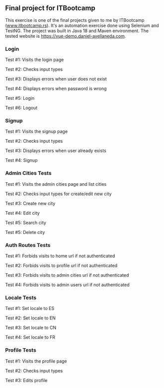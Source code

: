## Final project for ITBootcamp 
This exercise is one of the final projects given to me by ITBootcamp (www.itbootcamp.rs). It's an automation exercise done using Selenium and TestNG. 
The project was built in  Java 18 and Maven environment. 
The tested website is https://vue-demo.daniel-avellaneda.com.

### Login

Test #1: Visits the login page

Test #2: Checks input types

Test #3: Displays errors when user does not exist

Test #4: Displays errors when password is wrong

Test #5: Login

Test #6: Logout

### Signup

Test #1: Visits the signup page

Test #2: Checks input types

Test #3: Displays errors when user already exists

Test #4: Signup

### Admin Cities Tests

Test #1: Visits the admin cities page and list cities

Test #2: Checks input types for create/edit new city

Test #3: Create new city

Test #4: Edit city

Test #5: Search city

Test #5: Delete city

### Auth Routes Tests

Test #1: Forbids visits to home url if not authenticated

Test #2: Forbids visits to profile url if not authenticated

Test #3: Forbids visits to admin cities url if not authenticated

Test #4: Forbids visits to admin users url if not authenticated

### Locale Tests

Test #1: Set locale to ES

Test #2: Set locale to EN

Test #3: Set locale to CN

Test #4: Set locale to FR

### Profile Tests

Test #1: Visits the profile page

Test #2: Checks input types

Test #3: Edits profile
